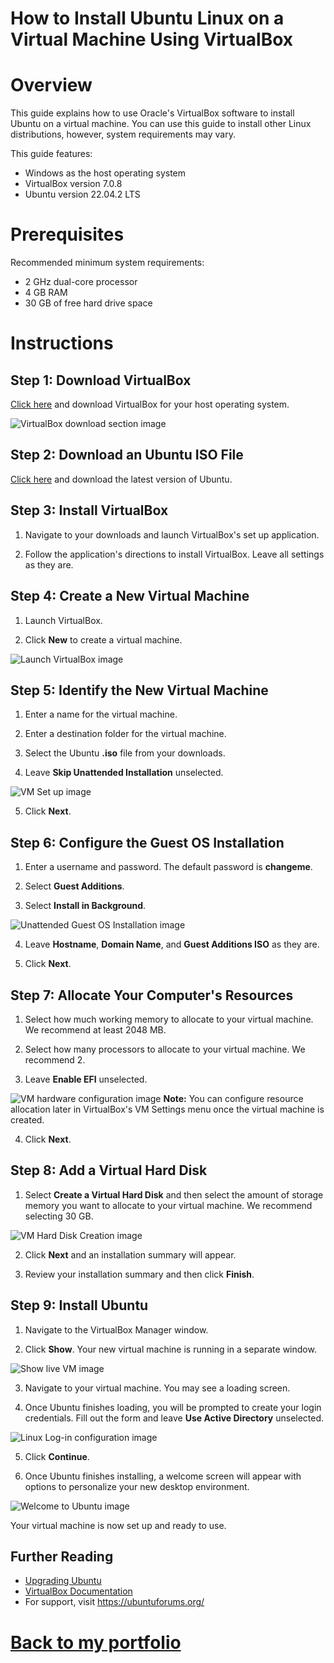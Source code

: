 # How to Install Ubuntu Linux on a Virtual Machine Using VirtualBox
#  Overview
This guide explains how to use Oracle's VirtualBox software to install Ubuntu on a virtual machine. You can use this guide to install other Linux distributions, however, system requirements may vary.

This guide features:
- Windows as the host operating system
- VirtualBox version 7.0.8
- Ubuntu version 22.04.2 LTS

# Prerequisites
Recommended minimum system requirements:
- 2 GHz dual-core processor 
- 4 GB RAM 
- 30 GB of free hard drive space  
  
# Instructions

## Step 1: Download VirtualBox

[Click here](https://www.virtualbox.org/wiki/Downloads) and download VirtualBox for your host operating system.

![VirtualBox download section image](imgs/downloadVbox.png)

## Step 2: Download an Ubuntu ISO File

[Click here](https://ubuntu.com/download/desktop) and download the latest version of Ubuntu.

## Step 3: Install VirtualBox

1. Navigate to your downloads and launch VirtualBox's set up application.

2. Follow the application's directions to install VirtualBox. Leave all settings as they are.

## Step 4: Create a New Virtual Machine

1. Launch VirtualBox.

2. Click **New** to create a virtual machine.

![Launch VirtualBox image](imgs/launchVbox.png)  

## Step 5: Identify the New Virtual Machine
  
1. Enter a name for the virtual machine.   

2. Enter a destination folder for the virtual machine.  

3. Select the Ubuntu **.iso** file from your downloads.  

4. Leave **Skip Unattended Installation** unselected.  

![VM Set up image](imgs/identifyVM.png)

5. Click **Next**.  

## Step 6:  Configure the Guest OS Installation   

1. Enter a username and password. The default password is **changeme**.  

2. Select **Guest Additions**.  

3. Select **Install in Background**.  

![Unattended Guest OS Installation image](imgs/unattendedGuestSetup.png) 

4. Leave **Hostname**, **Domain Name**, and **Guest Additions ISO** as they are.  

5. Click **Next**.  

## Step 7: Allocate Your Computer's Resources  

1. Select how much working memory to allocate to your virtual machine. We recommend at least 2048 MB. 

2. Select how many processors to allocate to your virtual machine. We recommend 2.

3. Leave **Enable EFI** unselected.

![VM hardware configuration image](imgs/hardware.png)
**Note:** You can configure resource allocation later in VirtualBox's VM Settings menu once the virtual machine is created.

4. Click **Next**.

## Step 8: Add a Virtual Hard Disk

1. Select **Create a Virtual Hard Disk** and then select the amount of storage memory you want to allocate to your virtual machine. We recommend selecting 30 GB.

![VM Hard Disk Creation image](imgs/harddisk.png)

2. Click **Next** and an installation summary will appear.

3. Review your installation summary and then click **Finish**.

## Step 9: Install Ubuntu

1. Navigate to the VirtualBox Manager window.

2. Click **Show**. Your new virtual machine is running in a separate window.

![Show live VM image](imgs/vboxShow.png)

3. Navigate to your virtual machine. You may see a loading screen.

4. Once Ubuntu finishes loading, you will be prompted to create your login credentials. Fill out the form and leave **Use Active Directory** unselected.

![Linux Log-in configuration image](imgs/linuxLogin.png)

5. Click **Continue**. 

6. Once Ubuntu finishes installing, a welcome screen will appear with options to personalize your new desktop environment.

![Welcome to Ubuntu image](imgs/ubuntuWelcome.png)

Your virtual machine is now set up and ready to use.

## Further Reading

- [Upgrading Ubuntu](https://ubuntu.com/tutorials/upgrading-ubuntu-desktop#1-before-you-start)
- [VirtualBox Documentation](https://www.virtualbox.org/manual/ch01.html#virt-why-useful)
- For support, visit https://ubuntuforums.org/


# [Back to my portfolio](https://ted-v.github.io/portfolio/)
